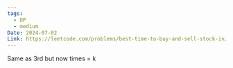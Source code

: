 ```yaml
---
tags:
  - DP
  - medium
Date: 2024-07-02
Link: https://leetcode.com/problems/best-time-to-buy-and-sell-stock-iv/description/
---
```

Same as 3rd but now times = k